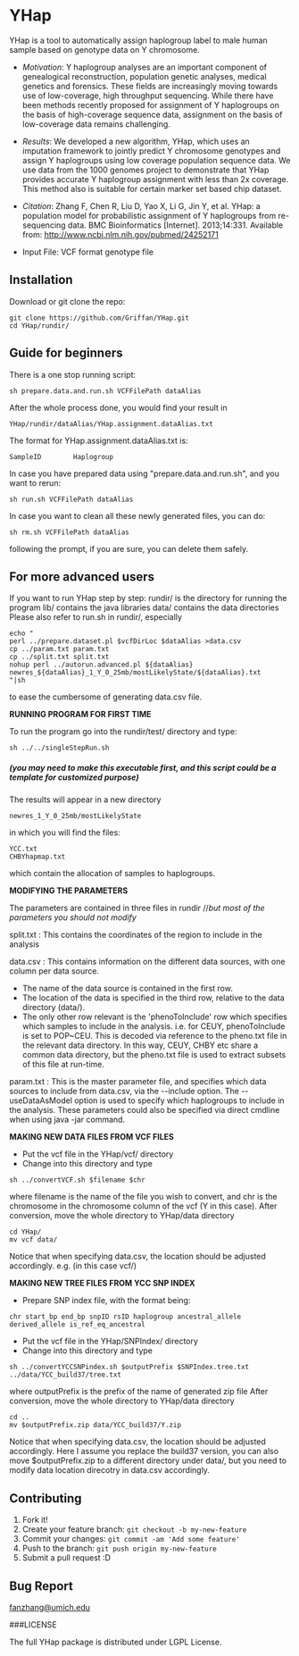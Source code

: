﻿# YHap


YHap is a tool to automatically assign haplogroup label to male human sample based on genotype data on Y chromosome.


* _Motivation_: Y haplogroup analyses are an important component of genealogical reconstruction, population genetic analyses, medical genetics and forensics. These fields are increasingly moving towards use of low-coverage, high throughput sequencing. While there have been methods recently proposed for assignment of Y haplogroups on the basis of high-coverage sequence data, assignment on the basis of low-coverage data remains challenging.


* _Results_: We developed a new algorithm, YHap, which uses an imputation framework to jointly predict Y chromosome genotypes and assign Y haplogroups using low coverage population sequence data. We use data from the 1000 genomes project to demonstrate that YHap provides accurate Y haplogroup assignment with less than 2x coverage. This method also is suitable for certain marker set based chip dataset.


* _Citation_: Zhang F, Chen R, Liu D, Yao X, Li G, Jin Y, et al. YHap: a population model for probabilistic assignment of Y haplogroups from re-sequencing data. BMC Bioinformatics [Internet]. 2013;14:331. Available from: http://www.ncbi.nlm.nih.gov/pubmed/24252171




* Input File: VCF format genotype file




## Installation


Download or git clone the repo:
```
git clone https://github.com/Griffan/YHap.git
cd YHap/rundir/
```
## Guide for beginners


There is a one stop running script:


```
sh prepare.data.and.run.sh VCFFilePath dataAlias
```
 
After the whole process done, you would find your result in 
 
```
YHap/rundir/dataAlias/YHap.assignment.dataAlias.txt
```
 
The format for YHap.assignment.dataAlias.txt is:
 
```
SampleID        Haplogroup
```


In case you have prepared data using "prepare.data.and.run.sh", and you want to rerun:
```
sh run.sh VCFFilePath dataAlias
```


In case you want to clean all these newly generated files, you can do:
```
sh rm.sh VCFFilePath dataAlias
```
following the prompt, if you are sure, you can delete them safely.


## For more advanced users
If you want to run YHap step by step:
rundir/ is the directory for running the program
lib/ contains the java libraries
data/ contains the data directories
Please also refer to run.sh in rundir/, especially 
```
echo "
perl ../prepare.dataset.pl $vcfDirLoc $dataAlias >data.csv
cp ../param.txt param.txt
cp ../split.txt split.txt
nohup perl ../autorun.advanced.pl ${dataAlias} newres_${dataAlias}_1_Y_0_25mb/mostLikelyState/${dataAlias}.txt
"|sh
```
to ease the cumbersome of generating data.csv file.


**RUNNING PROGRAM FOR FIRST TIME**


To run the program go into the rundir/test/ directory and type:
```
sh ../../singleStepRun.sh
```
##### _(you may need to make this executable first, and this script could be a template for customized purpose)_


The results will appear in a new directory
```
newres_1_Y_0_25mb/mostLikelyState
```
in which you will find the files:
```
YCC.txt
CHBYhapmap.txt
```
which contain the allocation of samples to haplogroups.




**MODIFYING THE PARAMETERS**


The parameters are contained in three files in rundir //_but most of the parameters you should not modify_ 


split.txt : This contains the coordinates of the region to include in the analysis


data.csv : 
This contains information on the different data sources, with one column per data source.  
- The name of the data source is contained in the first row.  
- The location of the data is specified in the third row, relative to the data directory (data/).  
- The only other row relevant is the 'phenoToInclude' row which specifies which samples to include in the analysis.  i.e. for CEUY, phenoToInclude is set to POP~CEU.  This is decoded via reference to the pheno.txt file in the relevant data directory.  In this way, CEUY, CHBY etc share a common data directory, but the pheno.txt file is used to extract subsets of
this file at run-time.


param.txt : This is the master parameter file, and specifies which data sources to include from data.csv, via the --include option.  The --useDataAsModel option is used to specify which haplogroups to include in the analysis. These parameters could also be specified via direct cmdline when using java -jar command.


**MAKING NEW DATA FILES FROM VCF FILES**


- Put the vcf file in the YHap/vcf/ directory
- Change into this directory and type
```
sh ../convertVCF.sh $filename $chr
```
where filename is the name of the file you wish to convert, and chr is
the chromosome in the chromosome column of the vcf (Y in this case).
After conversion, move the whole directory to YHap/data directory
```
cd YHap/
mv vcf data/
```
Notice that when specifying data.csv, the location should be adjusted accordingly. e.g. (in this case vcf/)


**MAKING NEW TREE FILES FROM YCC SNP INDEX**
- Prepare SNP index file, with the format being:
```
chr start_bp end_bp snpID rsID haplogroup ancestral_allele derived_allele is_ref_eq_ancestral
```
- Put the vcf file in the YHap/SNPIndex/ directory
- Change into this directory and type
```
sh ../convertYCCSNPindex.sh $outputPrefix $SNPIndex.tree.txt ../data/YCC_build37/tree.txt
```
where outputPrefix is the prefix of the name of generated zip file
After conversion, move the whole directory to YHap/data directory
```
cd ..
mv $outputPrefix.zip data/YCC_build37/Y.zip
```
Notice that when specifying data.csv, the location should be adjusted accordingly. Here I assume you replace the build37 version, you can also move $outputPrefix.zip to a different directory under data/, but you need to modify data location direcotry in data.csv accordingly.
## Contributing


1. Fork it!
2. Create your feature branch: `git checkout -b my-new-feature`
3. Commit your changes: `git commit -am 'Add some feature'`
4. Push to the branch: `git push origin my-new-feature`
5. Submit a pull request :D


## Bug Report


fanzhang@umich.edu

###LICENSE

The full YHap package is distributed under LGPL License.

